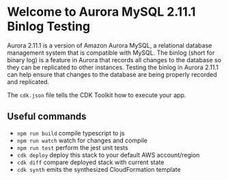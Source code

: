 # Welcome to Aurora MySQL 2.11.1 Binlog Testing

Aurora 2.11.1 is a version of Amazon Aurora MySQL, a relational database management system that is compatible with MySQL. The binlog (short for binary log) is a feature in Aurora that records all changes to the database so they can be replicated to other instances. Testing the binlog in Aurora 2.11.1 can help ensure that changes to the database are being properly recorded and replicated.

The `cdk.json` file tells the CDK Toolkit how to execute your app.

## Useful commands

* `npm run build`   compile typescript to js
* `npm run watch`   watch for changes and compile
* `npm run test`    perform the jest unit tests
* `cdk deploy`      deploy this stack to your default AWS account/region
* `cdk diff`        compare deployed stack with current state
* `cdk synth`       emits the synthesized CloudFormation template
